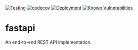 [![Testing](https://github.com/likith012/fastapi/actions/workflows/test-build.yaml/badge.svg)](https://github.com/likith012/fastapi/actions/workflows/test-build.yaml) [![codecov](https://codecov.io/gh/likith012/fastapi/branch/main/graph/badge.svg?token=CDWRORL1CP)](https://codecov.io/gh/likith012/fastapi) [![Deployment](https://github.com/likith012/fastapi/actions/workflows/azure-vm.yml/badge.svg)](https://github.com/likith012/fastapi/actions/workflows/azure-vm.yml) [![Known Vulnerabilities](https://snyk.io/test/github/likith012/fastapi/badge.svg)](https://snyk.io/test/github/likith012/fastapi)

# fastapi

An end-to-end REST API implementation.
